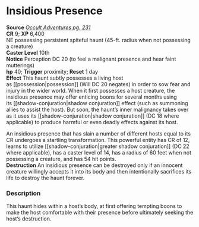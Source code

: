 # Insidious Presence

**Source** [_Occult Adventures pg. 231_](http://paizo.com/products/btpy9egu?Pathfinder-Roleplaying-Game-Occult-Adventures)  
**CR** 9; **XP** 6,400  
NE possessing persistent spiteful haunt (45-ft. radius when not possessing a creature)  
**Caster Level** 10th  
**Notice** Perception DC 20 (to feel a malignant presence and hear faint mutterings)  
**hp** 40; **Trigger** proximity; **Reset** 1 day  
**Effect** This haunt subtly possesses a living host as [[possession|possession]] (Will DC 20 negates) in order to sow fear and injury in the wider world. When it first possesses a host creature, the insidious presence may offer enticing boons for several months using its [[shadow-conjuration|shadow conjuration]] effect (such as summoning allies to assist the host). But soon, the haunt’s inner malignancy takes over as it uses its [[shadow-conjuration|shadow conjuration]] (DC 18 where applicable) to produce harmful or even deadly effects against its host.  
  
An insidious presence that has slain a number of different hosts equal to its CR undergoes a startling transformation. This powerful entity has CR of 12, learns to utilize [[shadow-conjuration|greater shadow conjuration]] (DC 22 where applicable), has a caster level of 14, has a radius of 60 feet when not possessing a creature, and has 54 hit points.  
**Destruction** An insidious presence can be destroyed only if an innocent creature willingly accepts it into its body and then intentionally sacrifices its life to destroy the haunt forever.  

### Description

This haunt hides within a host’s body, at first offering tempting boons to make the host comfortable with their presence before ultimately seeking the host’s destruction.

